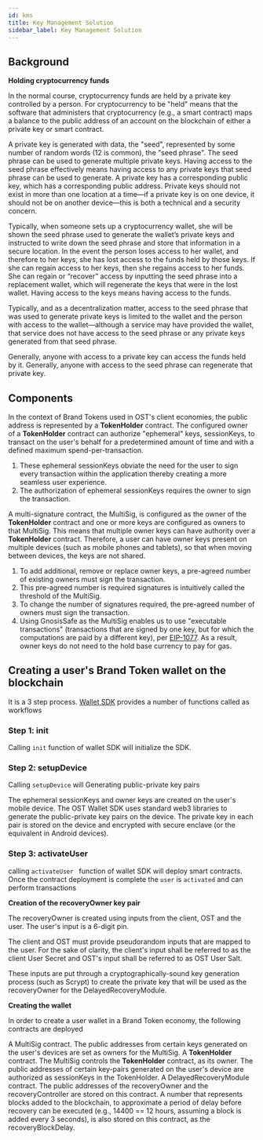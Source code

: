 ```yaml
---
id: kms
title: Key Management Solution
sidebar_label: Key Management Solution
---
```


## Background
**Holding cryptocurrency funds**

In the normal course, cryptocurrency funds are held by a private key controlled by a person. For cryptocurrency to be "held" means that the software that administers that cryptocurrency (e.g., a smart contract) maps a balance to the public address of an account on the blockchain of either a private key or smart contract.

A private key is generated with data, the "seed", represented by some number of random words (12 is common), the "seed phrase". The seed phrase can be used to generate multiple private keys. Having access to the seed phrase effectively means having access to any private keys that seed phrase can be used to generate. A private key has a corresponding public key, which has a corresponding public address. Private keys should not exist in more than one location at a time—if a private key is on one device, it should not be on another device—this is both a technical and a security concern.

Typically, when someone sets up a cryptocurrency wallet, she will be shown the seed phrase used to generate the wallet’s private keys and instructed to write down the seed phrase and store that information in a secure location. In the event the person loses access to her wallet, and therefore to her keys, she has lost access to the funds held by those keys. If she can regain access to her keys, then she regains access to her funds. She can regain or “recover” access by inputting the seed phrase into a replacement wallet, which will regenerate the keys that were in the lost wallet. Having access to the keys means having access to the funds.

Typically, and as a decentralization matter, access to the seed phrase that was used to generate private keys is limited to the wallet and the person with access to the wallet—although a service may have provided the wallet, that service does not have access to the seed phrase or any private keys generated from that seed phrase.

Generally, anyone with access to a private key can access the funds held by it. Generally, anyone with access to the seed phrase can regenerate that private key.

## Components
In the context of Brand Tokens used in OST's client economies, the public address is represented by a  **TokenHolder** contract. The configured owner of a  **TokenHolder** contract can authorize "ephemeral" keys, sessionKeys, to transact on the user's behalf for a predetermined amount of time and with a defined maximum spend-per-transaction.

1. These ephemeral sessionKeys obviate the need for the user to sign every transaction within the application thereby creating a more seamless user experience. 
2. The authorization of ephemeral sessionKeys requires the owner to sign the transaction.

A multi-signature contract, the MultiSig, is configured as the owner of the  **TokenHolder** contract and one or more keys are configured as owners to that MultiSig. This means that multiple owner keys can have authority over a  **TokenHolder** contract.  Therefore, a user can have owner keys present on multiple devices (such as mobile phones and tablets), so that when moving between devices, the keys are not shared. 

1. To add additional, remove or replace owner keys, a pre-agreed number of existing owners must sign the transaction.
2. This pre-agreed number is required signatures is intuitively called the threshold of the MultiSig. 
3. To change the number of signatures required, the pre-agreed number of owners must sign the transaction.
4. Using GnosisSafe as the MultiSig enables us to use "executable transactions" (transactions that are signed by one key, but for which the computations are paid by a different key), per [EIP-1077](https://eips.ethereum.org/EIPS/eip-1077). As a result, owner keys do not need to the hold base currency to pay for gas. 


## Creating a user's Brand Token wallet on the blockchain 
It is a 3 step process. [Wallet SDK](/platform/docs/sdk/wallet_sdk/overview/) provides a number of functions called as workflows

### Step 1: init
Calling `init` function of wallet SDK will initialize the SDK.

### Step 2: setupDevice
Calling `setupDevice` will Generating public-private key pairs
 
The ephemeral sessionKeys and owner keys are created on the user's mobile device. The OST Wallet SDK uses standard web3 libraries to generate the public-private key pairs on the device. The private key in each pair is stored on the device and encrypted with secure enclave (or the equivalent in Android devices). 


### Step 3: activateUser
calling `activateUser ` function of wallet SDK will deploy smart contracts. Once the contract deployment is complete the `user` is `activated` and can perform transactions

**Creation of the recoveryOwner key pair**

The recoveryOwner is created using inputs from the client, OST and the user. The user's input is a 6-digit pin.

The client and OST must provide pseudorandom inputs that are mapped to the user. For the sake of clarity, the client's input shall be referred to as the client User Secret and OST's input shall be referred to as OST User Salt. 

These inputs are put through a cryptographically-sound key generation process (such as Scrypt) to create the private key that will be used as the recoveryOwner for the DelayedRecoveryModule.


**Creating the wallet**

In order to create a user wallet in a Brand Token economy, the following contracts are deployed

A MultiSig contract. The public addresses from certain keys generated on the user's devices are set as owners for the MultiSig.
A  **TokenHolder** contract. The MultiSig controls the  **TokenHolder** contract, as its owner. The public addresses of certain key-pairs generated on the user's device are authorized as sessionKeys in the TokenHolder.
A DelayedRecoveryModule contract. The public addresses of the recoveryOwner and the recoveryController are stored on this contract. A number that represents blocks added to the blockchain, to approximate a period of delay before recovery can be executed (e.g., 14400 == 12 hours, assuming a block is added every 3 seconds), is also stored on this contract, as the recoveryBlockDelay. 


